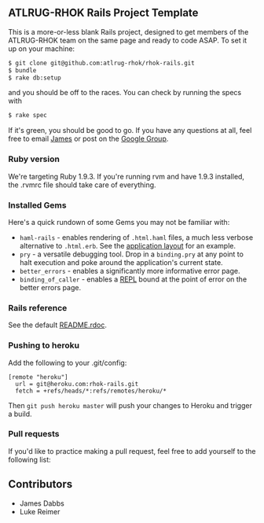 ## ATLRUG-RHOK Rails Project Template

This is a more-or-less blank Rails project, designed to get members of the ATLRUG-RHOK team on the same page and ready to code ASAP. To set it up on your machine:

```bash
$ git clone git@github.com:atlrug-rhok/rhok-rails.git
$ bundle
$ rake db:setup
```

and you should be off to the races. You can check by running the specs with

```bash
$ rake spec
```

If it's green, you should be good to go. If you have any questions at all, feel free to email [James](https://github.com/jamesdabbs) or post on the [Google Group](https://groups.google.com/forum/?fromgroups#!forum/atlrug-rhok).

### Ruby version

We're targeting Ruby 1.9.3. If you're running rvm and have 1.9.3 installed, the .rvmrc file should take care of everything.

### Installed Gems

Here's a quick rundown of some Gems you may not be familiar with:

* `haml-rails` - enables rendering of `.html.haml` files, a much less verbose alternative to `.html.erb`. See the [application layout](https://github.com/atlrug-rhok/rhok-rails/blob/master/app/views/layouts/application.html.haml) for an example.
* `pry` - a versatile debugging tool. Drop in a `binding.pry` at any point to halt execution and poke around the application's current state.
* `better_errors` - enables a significantly more informative error page.
* `binding_of_caller` - enables a [REPL](http://en.wikipedia.org/wiki/Read%E2%80%93eval%E2%80%93print_loop) bound at the point of error on the better errors page.

### Rails reference

See the default [README.rdoc](https://github.com/atlrug-rhok/rhok-rails/blob/master/doc/README.rdoc).

### Pushing to heroku

Add the following to your .git/config:

    [remote "heroku"]
      url = git@heroku.com:rhok-rails.git
      fetch = +refs/heads/*:refs/remotes/heroku/*

Then `git push heroku master` will push your changes to Heroku and trigger a build.

### Pull requests

If you'd like to practice making a pull request, feel free to add yourself to the following list:

## Contributors

* James Dabbs
* Luke Reimer
